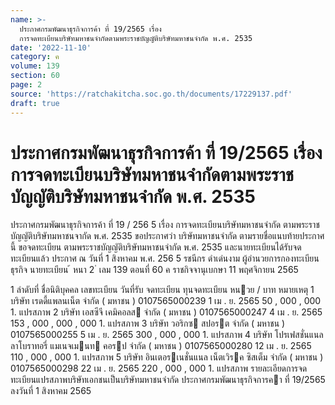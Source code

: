 ```yaml
---
name: >-
  ประกาศกรมพัฒนาธุรกิจการค้า ที่ 19/2565 เรื่อง
  การจดทะเบียนบริษัทมหาชนจำกัดตามพระราชบัญญัติบริษัทมหาชนจำกัด พ.ศ. 2535
date: '2022-11-10'
category: ค
volume: 139
section: 60
page: 2
source: 'https://ratchakitcha.soc.go.th/documents/17229137.pdf'
draft: true
---
```


# ประกาศกรมพัฒนาธุรกิจการค้า ที่ 19/2565 เรื่อง การจดทะเบียนบริษัทมหาชนจำกัดตามพระราชบัญญัติบริษัทมหาชนจำกัด พ.ศ. 2535

ประกาศกรมพัฒนาธุรกิจการค้า ที่ 19 / 256 5 เรื่อง การจดทะเบียนบริษัทมหาชนจำกัด ตามพระราชบัญญัติบริษัทมหาชนจากัด พ.ศ. 2535 ขอประกาศว่า บริษัทมหาชนจำกัด ตามรายชื่อแนบท้ายประกาศนี้ ขอจดทะเบียน ตามพระราชบัญญัติบริษัทมหาชนจำกัด พ.ศ. 2535 และนายทะเบียนได้รับจดทะเบียนแล้ว ประกาศ ณ วันที่ 1 สิงหาคม พ.ศ. 256 5 รชนีกร ดำเด่นงาม ผู้อำนวยการกองทะเบียนธุรกิจ นายทะเบียน ้ หนา 2 ่ เลม 139 ตอนที่ 60 ค ราชกิจจานุเบกษา 11 พฤศจิกายน 2565

1 ลําดับที่ ชื่อนิติบุคคล เลขทะเบียน วันที่รับ จดทะเบียน ทุนจดทะเบียน หนวย / บาท หมายเหตุ 1 บริษัท เรดดี้แพลนเน็ต จํากัด ( มหาชน ) 0107565000239 1 เม . ย. 2565 50 , 000 , 000 1. แปรสภาพ 2 บริษัท เอสซีจี เคมิคอลส จํากัด ( มหาชน ) 0107565000247 4 เม . ย. 2565 153 , 000 , 000 , 000 1. แปรสภาพ 3 บริษัท วอริกซ สปอรต จํากัด ( มหาชน ) 0107565000255 5 เม . ย. 2565 300 , 000 , 000 1. แปรสภาพ 4 บริษัท โปรเฟสชั่นแนล ลาโบราทอรี่ แมเนจเมนท คอรป จํากัด ( มหาชน ) 0107565000280 12 เม . ย. 2565 110 , 000 , 000 1. แปรสภาพ 5 บริษัท อินเตอรเนชั่นแนล เน็ตเวิรค ซิสเต็ม จํากัด ( มหาชน ) 0107565000298 22 เม . ย. 2565 220 , 000 , 000 1. แปรสภาพ รายละเอียดการจดทะเบียนแปรสภาพบริษัทเอกชนเป็นบริษัทมหาชนจํากัด ประกาศกรมพัฒนาธุรกิจการคา ที่ 19/2565 ลงวันที่ 1 สิงหาคม 2565
